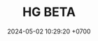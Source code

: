 ---
layout: teamCard
permalink: /team/:title.html
categories: LI LI1 LI4 LI5 LI6 LI7 LI9 LI10 LI11
maincover: /assets/logos/HG-BETA.png
puntosLJMAYO24:
date: 2024-05-02 10:29:20 +0700
title: HG BETA
tag: johto042024
color: black
puntosLJ202404: 12
grupo: sur
background: '#F16C38'
cover: /assets/backCard.png
team: HG BETA
ID: HG
puntos: 10
pj: 5
#PARTIDO 1
j1: RONDA 1
p1: HG BETA
pp1: GOD
bg1: rock
r1: 2
rr1: 1
pt1: 2
pj1: 1
#PARTIDO 2
j2: RONDA 2
p2: SOJ
pp2: HG BETA
bg2: rock
r2: 2
rr2: 1
pt2: 1
pj2: 1 
#PARTIDO 3
j3: RONDA 3
p3: JNS
pp3: HG BETA
bg3: rock
r3: 
rr3:
pt3: 0
pj3: 0 
#PARTIDO 4
j4: RONDA 4
p4: HG BETA
pp4: HG OL
bg4: rock
r4: 
rr4:
pt4: 0
pj4: 0
#PARTIDO 5
j5: RONDA 5
p5: HG BETA
pp5: EK
bg5: rock
r5: 2
rr5: 1
pt5: 2
pj5: 1 
#PARTIDO 6
j6: RONDA 6
p6: HG BETA
pp6: NL
bg6: rock
r6: 2
rr6: 1
pt6: 2
pj6: 1 
#PARTIDO 7
j7: RONDA 7
p7:  HG BETA
pp7: NS
bg7: rock
r7: 
rr7:  
pt7: 0
pj7: 0 
#PARTIDO 8
j8: RONDA 8
p8:  CS
pp8: HG BETA
bg8: rock
rr8: 
r8: 
pt8: 0
pj8: 0  
#PARTIDO 9
j9: RONDA 9
p9:  HG BETA
pp9: RNT
bg9: rock
r9: 3
rr9: 0
pt9: 3
pj9: 1
#PARTIDO 10
j10: RONDA 10
p10: HG BETA
pp10: I2A
bg10: rock
r10: 
rr10:
pt10: 0
pj10: 0 
#PARTIDO 11
j11: RONDA 11
p11: HG BETA
pp11: TAE
bg11: rock
r11: 
rr11:
pt11: 0
pj11 : 0  
stream: <i class="fa-brands fa-twitch text-white"></i>
dia: 27
hora: '21:10'
---